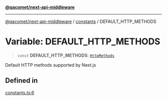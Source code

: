 [**@qacomet/next-api-middleware**](../../README.md)

***

[@qacomet/next-api-middleware](../../modules.md) / [constants](../README.md) / DEFAULT\_HTTP\_METHODS

# Variable: DEFAULT\_HTTP\_METHODS

> `const` **DEFAULT\_HTTP\_METHODS**: [`HttpMethods`](../../types/type-aliases/HttpMethods.md)

Default HTTP methods supported by Next.js

## Defined in

[constants.ts:6](https://github.com/QAComet/next-api-middleware/blob/18b41491bdcc5fd6e62b3d4a669b5da625b229b4/src/constants.ts#L6)
